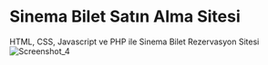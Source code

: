 # Sinema Bilet Satın Alma Sitesi
 HTML, CSS, Javascript ve PHP ile Sinema Bilet Rezervasyon Sitesi 
 ![Screenshot_4](https://github.com/BerkayBaseski/Sinema-Bilet-Sat-n-Alma-Sitesi/assets/132743890/bb005d92-c882-47b8-a3a3-b9446c7920be)

